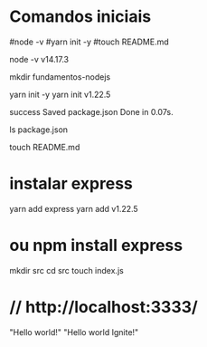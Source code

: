 # Comandos iniciais

#node -v
#yarn init -y
#touch README.md

node -v
v14.17.3

mkdir fundamentos-nodejs

yarn init -y
yarn init v1.22.5

success Saved package.json
Done in 0.07s.

ls
package.json

touch README.md

# instalar express
yarn add express
yarn add v1.22.5
# ou npm install express

mkdir src
cd src
touch index.js

# // http://localhost:3333/
"Hello world!"
"Hello world Ignite!"